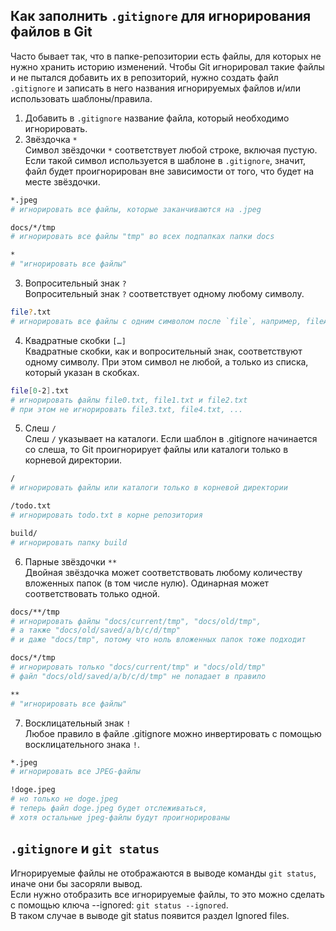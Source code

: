## Как заполнить `.gitignore` для игнорирования файлов в Git
Часто бывает так, что в папке-репозитории есть файлы, для которых не нужно хранить историю изменений. Чтобы Git игнорировал такие файлы и не пытался добавить их в репозиторий, нужно создать файл `.gitignore` и записать в него названия игнорируемых файлов и/или использовать шаблоны/правила.
1. Добавить в `.gitignore` название файла, который необходимо игнорировать.
2. Звёздочка `*`    
Символ звёздочки `*` соответствует любой строке, включая пустую. Если такой символ используется в шаблоне в `.gitignore`, значит, файл будет проигнорирован вне зависимости от того, что будет на месте звёздочки.
```BASH
*.jpeg
# игнорировать все файлы, которые заканчиваются на .jpeg

docs/*/tmp 
# игнорировать все файлы "tmp" во всех подпапках папки docs

*
# "игнорировать все файлы"
```
3. Вопросительный знак `?`    
Вопросительный знак `?` соответствует одному любому символу.
```BASH
file?.txt
# игнорировать все файлы с одним символом после `file`, например, fileA.txt и file1.txt
```
4. Квадратные скобки `[…]`    
Квадратные скобки, как и вопросительный знак, соответствуют одному символу. При этом символ не любой, а только из списка, который указан в скобках.
```BASH
file[0-2].txt
# игнорировать файлы file0.txt, file1.txt и file2.txt
# при этом не игнорировать file3.txt, file4.txt, ... 
```
5. Слеш `/`    
Cлеш `/` указывает на каталоги. Если шаблон в .gitignore начинается со слеша, то Git проигнорирует файлы или каталоги только в корневой директории.
```BASH
/
# игнорировать файлы или каталоги только в корневой директории

/todo.txt
# игнорировать todo.txt в корне репозитория

build/
# игнорировать папку build
```
6. Парные звёздочки `**`    
Двойная звёздочка может соответствовать любому количеству вложенных папок (в том числе нулю). Одинарная может соответствовать только одной.
```BASH
docs/**/tmp
# игнорировать файлы "docs/current/tmp", "docs/old/tmp",
# а также "docs/old/saved/a/b/c/d/tmp"
# и даже "docs/tmp", потому что ноль вложенных папок тоже подходит

docs/*/tmp 
# игнорировать только "docs/current/tmp" и "docs/old/tmp"
# файл "docs/old/saved/a/b/c/d/tmp" не попадает в правило

**
# "игнорировать все файлы"
```
7. Восклицательный знак `!`    
Любое правило в файле .gitignore можно инвертировать с помощью восклицательного знака `!`.
```BASH
*.jpeg
# игнорировать все JPEG-файлы

!doge.jpeg
# но только не doge.jpeg
# теперь файл doge.jpeg будет отслеживаться,
# хотя остальные jpeg-файлы будут проигнорированы
```
## `.gitignore` и `git status`
Игнорируемые файлы не отображаются в выводе команды `git status`, иначе они бы засоряли вывод.    
Если нужно отобразить все игнорируемые файлы, то это можно сделать с помощью ключа --ignored: `git status --ignored`.    
В таком случае в выводе git status появится раздел Ignored files.